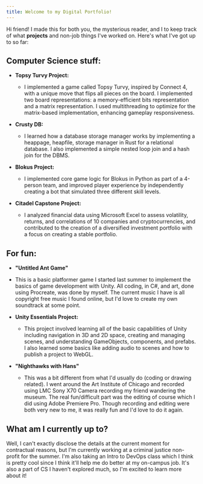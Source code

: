 ```yaml
---
title: Welcome to my Digital Portfolio!
---
```


Hi friend! I made this for both you, the mysterious reader, and I to keep track of what **projects** and non-job things I've worked on. Here's what I've got up to so far: 

Computer Science stuff:
---------------

- **Topsy Turvy Project:**
  - I implemented a game called Topsy Turvy, inspired by Connect 4, with a unique move that flips all pieces on the board. I implemented two board representations: a memory-efficient bits representation and a matrix representation. I used multithreading to optimize for the matrix-based implementation, enhancing gameplay responsiveness.
 
- **Crusty DB:**
  - I learned how a database storage manager works by implementing a heappage, heapfile, storage manager in Rust for a relational database. I also implemented a simple nested loop join and a hash join for the DBMS.
 
- **Blokus Project:**
  - I implemented core game logic for Blokus in Python as part of a 4-person team, and improved player experience by independently creating a bot that simulated three different skill levels.
 
- **Citadel Capstone Project:**
  - I analyzed financial data using Microsoft Excel to assess volatility, returns, and correlations of 10 companies and cryptocurrencies, and contributed to the creation of a diversified investment portfolio with a focus on creating a stable portfolio.

For fun:
---------------
 - **"Untitled Ant Game"**
  - This is a basic platformer game I started last summer to implement the basics of game development with Unity. All coding, in C#, and art, done using Procreate, was done by myself. The current music I have is all copyright free music I found online, but I'd love to create my own soundtrack at some point.

 - **Unity Essentials Project:**
   - This project involved learning all of the basic capabilities of Unity including navigation in 3D and 2D space, creating and managing scenes, and understanding GameObjects, components, and prefabs. I also learned some basics like adding audio to scenes and how to publish a project to WebGL.

- **"Nighthawks with Hans"**
   - This was a bit different from what I'd usually do (coding or drawing related). I went around the Art Institute of Chicago and recorded using LMC Sony X70 Camera recording my friend wandering the museum. The real fun/difficult part was the editing of course which I did using Adobe Premiere Pro. Though recording and editing were both very new to me, it was really fun and I'd love to do it again.
 
What am I currently up to?
---------------

Well, I can't exactly disclose the details at the current moment for contractual reasons, but I'm currently working at a criminal justice non-profit for the summer. I'm also taking an Intro to DevOps class which I think is pretty cool since I think it'll help me do better at my on-campus job. It's also a part of CS I haven't explored much, so I'm excited to learn more about it! 


